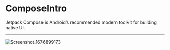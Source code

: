 # ComposeIntro

Jetpack Compose is Android’s recommended modern toolkit for building native UI.
***
![Screenshot_1676899173](https://user-images.githubusercontent.com/83616547/220124434-fecb74af-79bf-41a8-9b96-73362b4265ed.png)
